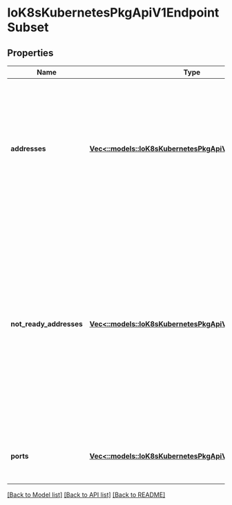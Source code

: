 # IoK8sKubernetesPkgApiV1EndpointSubset

## Properties
Name | Type | Description | Notes
------------ | ------------- | ------------- | -------------
**addresses** | [**Vec<::models::IoK8sKubernetesPkgApiV1EndpointAddress>**](io.k8s.kubernetes.pkg.api.v1.EndpointAddress.md) | IP addresses which offer the related ports that are marked as ready. These endpoints should be considered safe for load balancers and clients to utilize. | [optional] [default to null]
**not_ready_addresses** | [**Vec<::models::IoK8sKubernetesPkgApiV1EndpointAddress>**](io.k8s.kubernetes.pkg.api.v1.EndpointAddress.md) | IP addresses which offer the related ports but are not currently marked as ready because they have not yet finished starting, have recently failed a readiness check, or have recently failed a liveness check. | [optional] [default to null]
**ports** | [**Vec<::models::IoK8sKubernetesPkgApiV1EndpointPort>**](io.k8s.kubernetes.pkg.api.v1.EndpointPort.md) | Port numbers available on the related IP addresses. | [optional] [default to null]

[[Back to Model list]](../README.md#documentation-for-models) [[Back to API list]](../README.md#documentation-for-api-endpoints) [[Back to README]](../README.md)



